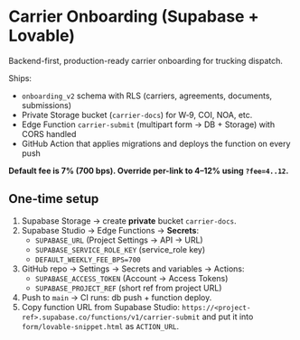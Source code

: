 # Carrier Onboarding (Supabase + Lovable)

Backend-first, production-ready carrier onboarding for trucking dispatch.

Ships:
- `onboarding_v2` schema with RLS (carriers, agreements, documents, submissions)
- Private Storage bucket (`carrier-docs`) for W‑9, COI, NOA, etc.
- Edge Function `carrier-submit` (multipart form → DB + Storage) with CORS handled
- GitHub Action that applies migrations and deploys the function on every push

**Default fee is 7% (700 bps). Override per-link to 4–12% using `?fee=4..12`.**

## One‑time setup
1. Supabase Storage → create **private** bucket `carrier-docs`.
2. Supabase Studio → Edge Functions → **Secrets**:
   - `SUPABASE_URL` (Project Settings → API → URL)
   - `SUPABASE_SERVICE_ROLE_KEY` (service_role key)
   - `DEFAULT_WEEKLY_FEE_BPS=700`
3. GitHub repo → Settings → Secrets and variables → Actions:
   - `SUPABASE_ACCESS_TOKEN` (Account → Access Tokens)
   - `SUPABASE_PROJECT_REF` (short ref from project URL)
4. Push to `main` → CI runs: db push + function deploy.
5. Copy function URL from Supabase Studio:
   `https://<project-ref>.supabase.co/functions/v1/carrier-submit`
   and put it into `form/lovable-snippet.html` as `ACTION_URL`.
